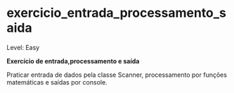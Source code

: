 # exercicio_entrada_processamento_saida
Level: Easy  

**Exercício de entrada,processamento e saída**  

Praticar entrada de dados pela classe Scanner, processamento por funções matemáticas e saídas por console.  
